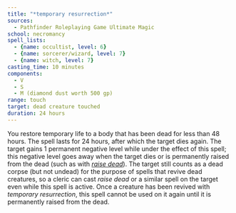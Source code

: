 ```yaml
---
title: "*temporary resurrection*"
sources:
  - Pathfinder Roleplaying Game Ultimate Magic
school: necromancy
spell_lists:
  - {name: occultist, level: 6}
  - {name: sorcerer/wizard, level: 7}
  - {name: witch, level: 7}
casting_time: 10 minutes
components:
  - V
  - S
  - M (diamond dust worth 500 gp)
range: touch
target: dead creature touched
duration: 24 hours
---
```


You restore temporary life to a body that has been dead for less
than 48 hours. The spell lasts for 24 hours, after which the target dies again. The target gains 1 permanent negative level while under the effect of this spell; this negative level goes away when the target dies or is permanently raised from the dead (such as with [*raise dead*](/spells/raise-dead/)). The target still counts as a dead corpse (but not undead) for the purpose of spells that revive dead creatures, so a cleric can cast *raise dead* or a similar spell on the target even while this spell is active. Once a creature has been revived with *temporary resurrection*, this spell cannot be used on it again until it is permanently raised from the dead.

